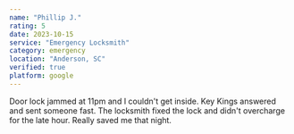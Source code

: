 ```yaml
---
name: "Phillip J."
rating: 5
date: 2023-10-15
service: "Emergency Locksmith"
category: emergency
location: "Anderson, SC"
verified: true
platform: google
---
```


Door lock jammed at 11pm and I couldn't get inside. Key Kings answered and sent someone fast. The locksmith fixed the lock and didn't overcharge for the late hour. Really saved me that night.
